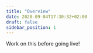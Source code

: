```yaml
---
title: "Overview"
date: 2020-09-04T17:30:32+02:00
draft: false
sidebar_position: 1
---
```

Work on this before going live!

